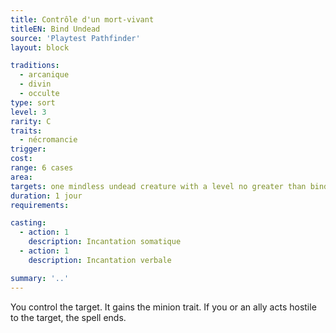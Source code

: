 ```yaml
---
title: Contrôle d'un mort-vivant
titleEN: Bind Undead
source: 'Playtest Pathfinder'
layout: block

traditions:
  - arcanique
  - divin
  - occulte
type: sort
level: 3
rarity: C
traits:
  - nécromancie
trigger: 
cost: 
range: 6 cases
area: 
targets: one mindless undead creature with a level no greater than bind undead's spell level
duration: 1 jour
requirements: 

casting:
  - action: 1
    description: Incantation somatique
  - action: 1
    description: Incantation verbale

summary: '..'
---
```

You control the target. It gains the minion trait. If you or an ally acts hostile to the target, the spell ends.